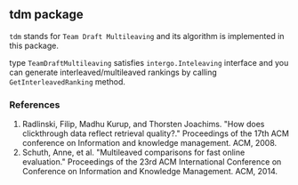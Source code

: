 ## tdm package

`tdm` stands for `Team Draft Multileaving` and its algorithm is implemented in this package.

type `TeamDraftMultileaving` satisfies `intergo.Inteleaving` interface and you can generate
interleaved/multileaved rankings by calling `GetInterleavedRanking` method.

### References

1. Radlinski, Filip, Madhu Kurup, and Thorsten Joachims. "How does clickthrough data reflect retrieval quality?." Proceedings of the 17th ACM conference on Information and knowledge management. ACM, 2008.
2. Schuth, Anne, et al. "Multileaved comparisons for fast online evaluation." Proceedings of the 23rd ACM International Conference on Conference on Information and Knowledge Management. ACM, 2014.
